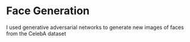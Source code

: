 # Face Generation
I used generative adversarial networks to generate new images of faces from the CelebA dataset
